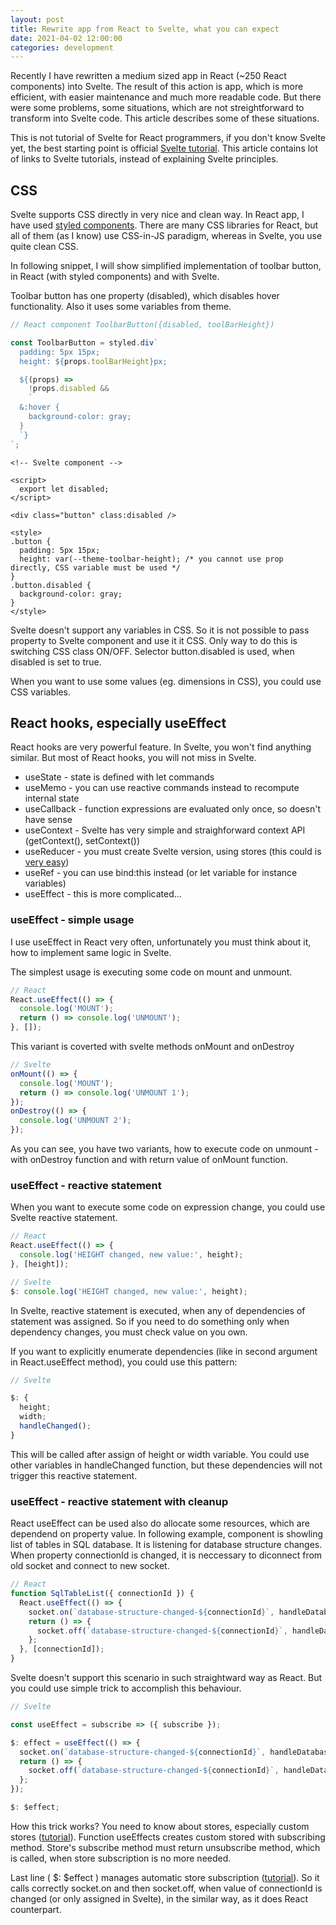 ```yaml
---
layout: post
title: Rewrite app from React to Svelte, what you can expect
date: 2021-04-02 12:00:00
categories: development
---
```


Recently I have rewritten a medium sized app in React (~250 React components) into Svelte. The result of this action is app, which is more efficient, with easier maintenance and much more readable code. But there were some problems, some situations, which are not streightforward to transform into Svelte code. This article describes some of these situations.

This is not tutorial of Svelte for React programmers, if you don't know Svelte yet, the best starting point is official [Svelte tutorial](https://svelte.dev/tutorial/). This article contains lot of links to Svelte tutorials, instead of explaining Svelte principles.

## CSS

Svelte supports CSS directly in very nice and clean way. In React app, I have used [styled components](https://styled-components.com/). 
There are many CSS libraries for React, but all of them (as I know) use CSS-in-JS paradigm, whereas in Svelte, you use quite clean CSS.

In following snippet, I will show simplified implementation of toolbar button, in React (with styled components) and with Svelte.

Toolbar button has one property (disabled), which disables hover functionality. Also it uses some variables from theme.

```js
// React component ToolbarButton({disabled, toolBarHeight})

const ToolbarButton = styled.div`
  padding: 5px 15px;
  height: ${props.toolBarHeight}px;

  ${(props) =>
    !props.disabled &&
    `
  &:hover {
    background-color: gray;
  }
  `}
`;
```

```vue
<!-- Svelte component -->

<script>
  export let disabled;
</script>

<div class="button" class:disabled />

<style>
.button {
  padding: 5px 15px;
  height: var(--theme-toolbar-height); /* you cannot use prop directly, CSS variable must be used */
}
.button.disabled {
  background-color: gray;
}
</style>
```

Svelte doesn't support any variables in CSS. So it is not possible to pass property to Svelte component and use it it CSS. Only way to do this is switching CSS class ON/OFF. Selector button.disabled is used, when disabled is set to true.

When you want to use some values (eg. dimensions in CSS), you could use CSS variables.

## React hooks, especially useEffect
React hooks are very powerful feature. In Svelte, you won't find anything similar. But most of React hooks, you will not miss in Svelte.

* useState - state is defined with let commands
* useMemo - you can use reactive commands instead to recompute internal state
* useCallback - function expressions are evaluated only once, so doesn't have sense
* useContext - Svelte has very simple and straighforward context API (getContext(), setContext())
* useReducer - you must create Svelte version, using stores (this could is [very easy](https://github.com/dbgate/dbgate/blob/master/packages/web/src/utility/createReducer.ts))
* useRef - you can use bind:this instead (or let variable for instance variables)
* useEffect - this is more complicated...

### useEffect - simple usage

I use useEffect in React very often, unfortunately you must think about it, how to implement same logic in Svelte.

The simplest usage is executing some code on mount and unmount. 

```js
// React
React.useEffect(() => {
  console.log('MOUNT');
  return () => console.log('UNMOUNT');
}, []);
```

This variant is coverted with svelte methods onMount and onDestroy
```js
// Svelte
onMount(() => {
  console.log('MOUNT');
  return () => console.log('UNMOUNT 1');
});
onDestroy(() => {
  console.log('UNMOUNT 2');
});
```

As you can see, you have two variants, how to execute code on unmount - with onDestroy function and with return value of onMount function.

### useEffect - reactive statement

When you want to execute some code on expression change, you could use Svelte reactive statement.

```js
// React
React.useEffect(() => {
  console.log('HEIGHT changed, new value:', height);
}, [height]);
```

```js
// Svelte
$: console.log('HEIGHT changed, new value:', height); 
```

In Svelte, reactive statement is executed, when any of dependencies of statement was assigned. So if you need to do something only when dependency changes, you must check value on you own.

If you want to explicitly enumerate dependencies (like in second argument in React.useEffect method), you could use this pattern:

```js
// Svelte

$: {
  height;
  width;
  handleChanged(); 
}
```
This will be called after assign of height or width variable. You could use other variables in handleChanged function, but these dependencies will not trigger this reactive statement.

### useEffect - reactive statement with cleanup

React useEffect can be used also do allocate some resources, which are dependend on property value. In following example, component is showling list of tables in SQL database. It is listening for database structure changes. When property connectionId is changed, it is neccessary to diconnect from old socket and connect to new socket.

```js
// React
function SqlTableList({ connectionId }) {
  React.useEffect(() => {
    socket.on(`database-structure-changed-${connectionId}`, handleDatabaseStructureChanged);
    return () => {
      socket.off(`database-structure-changed-${connectionId}`, handleDatabaseStructureChanged);
    };
  }, [connectionId]);
}
```

Svelte doesn't support this scenario in such straightward way as React. But you could use simple trick to accomplish this behaviour.

```js
// Svelte

const useEffect = subscribe => ({ subscribe });

$: effect = useEffect(() => {
  socket.on(`database-structure-changed-${connectionId}`, handleDatabaseStructureChanged);
  return () => {
    socket.off(`database-structure-changed-${connectionId}`, handleDatabaseStructureChanged);
  };
});

$: $effect;

```

How this trick works? You need to know about stores, especially custom stores ([tutorial](https://svelte.dev/tutorial/custom-stores)). 
Function useEffects creates custom stored with subscribing method. Store's subscribe method must return unsubscribe method, which is called, when store subscription is no more needed.

Last line ( $: $effect ) manages automatic store subscription ([tutorial](https://svelte.dev/tutorial/auto-subscriptions)). So it calls correctly socket.on and then socket.off, when value of connectionId is changed (or only assigned in Svelte), in the similar way, as it does React counterpart.
